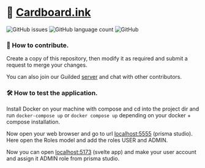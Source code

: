 # 📄 [Cardboard.ink](https://Cardboard.ink)

![GitHub issues](https://img.shields.io/github/issues/sohamjaiswal/cardboard) ![GitHub language count](https://img.shields.io/github/languages/count/sohamjaiswal/cardboard) ![GitHub](https://img.shields.io/github/license/sohamjaiswal/cardboard)

### 🐛 How to contribute.

Create a copy of this repository, then modify it as required and submit a request to merge your changes.

You can also join our Guilded [server](https://guilded.gg/CardBoard) and chat with other contributors.

### 🛠️ How to test the application.

Install Docker on your machine with compose and cd into the project dir and run `docker-compose up` or `docker compose up` depending on your docker + compose installation.

Now open your web browser and go to url [localhost:5555](http://localhost:5555) (prisma studio). Here open the Roles model and add the roles USER and ADMIN.

Now you can open [localhost:5173](http://localhost:5173) (svelte app) and make your user account and assign it ADMIN role from prisma studio.
